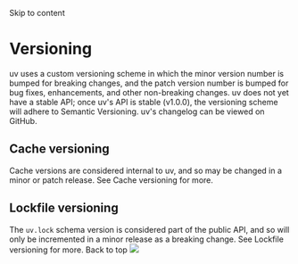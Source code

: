 Skip to content 
# Versioning
uv uses a custom versioning scheme in which the minor version number is bumped for breaking changes, and the patch version number is bumped for bug fixes, enhancements, and other non-breaking changes.
uv does not yet have a stable API; once uv's API is stable (v1.0.0), the versioning scheme will adhere to Semantic Versioning.
uv's changelog can be viewed on GitHub.
## Cache versioning
Cache versions are considered internal to uv, and so may be changed in a minor or patch release. See Cache versioning for more.
## Lockfile versioning
The `uv.lock` schema version is considered part of the public API, and so will only be incremented in a minor release as a breaking change. See Lockfile versioning for more.
Back to top 
![](https://cdn.usefathom.com/?h=https%3A%2F%2Fdocs.astral.sh&p=%2Fuv%2Freference%2Fpolicies%2Fversioning%2F&r=&sid=ESKBRHGN&qs=%7B%7D&cid=73525877)
